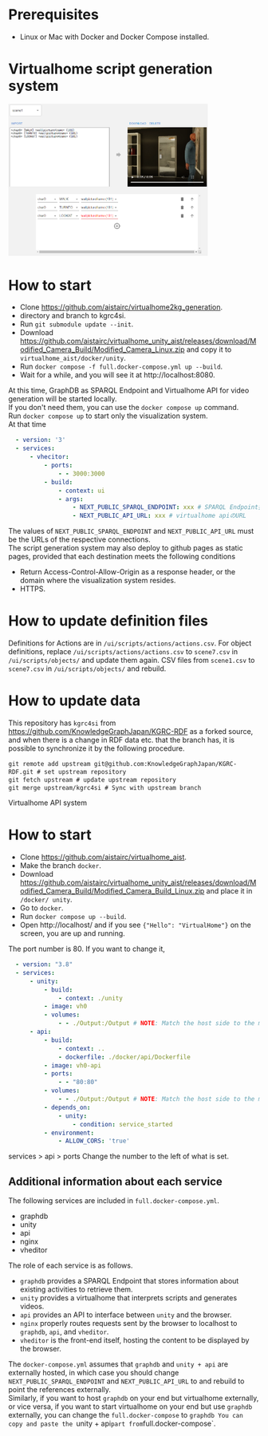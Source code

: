 # Prerequisites

- Linux or Mac with Docker and Docker Compose installed.

# Virtualhome script generation system
<img width="400" src="fig/Fig1.png">

# How to start

- Clone https://github.com/aistairc/virtualhome2kg_generation.
- directory and branch to kgrc4si.
- Run `git submodule update --init`.
- Download https://github.com/aistairc/virtualhome_unity_aist/releases/download/Modified_Camera_Build/Modified_Camera_Linux.zip and copy it to `virtualhome_aist/docker/unity`.
- Run `docker compose -f full.docker-compose.yml up --build`.
- Wait for a while, and you will see it at http://localhost:8080.

At this time, GraphDB as SPARQL Endpoint and Virtualhome API for video generation will be started locally.  
If you don't need them, you can use the `docker compose up` command.  
Run `docker compose up` to start only the visualization system.  
At that time

```docker-compose.yml
  - version: '3'
  - services:
      - vhecitor:
          - ports:
              - - 3000:3000
          - build:
              - context: ui
              - args:
                  - NEXT_PUBLIC_SPARQL_ENDPOINT: xxx # SPARQL Endpoint接続先URL
                  - NEXT_PUBLIC_API_URL: xxx # virtualhome apiのURL
```

The values of `NEXT_PUBLIC_SPARQL_ENDPOINT` and `NEXT_PUBLIC_API_URL` must be the URLs of the respective connections.  
The script generation system may also deploy to github pages as static pages, provided that each destination meets the following conditions

- Return Access-Control-Allow-Origin as a response header, or the domain where the visualization system resides.
- HTTPS.

# How to update definition files

Definitions for Actions are in `/ui/scripts/actions/actions.csv`.
For object definitions, replace `/ui/scripts/actions/actions.csv` to `scene7.csv` in `/ui/scripts/objects/` and update them again.
CSV files from `scene1.csv` to `scene7.csv` in `/ui/scripts/objects/` and rebuild.

# How to update data

This repository has `kgrc4si` from https://github.com/KnowledgeGraphJapan/KGRC-RDF as a forked source, and when there is a change in RDF data etc. that the branch has, it is possible to synchronize it by the following procedure.

```
git remote add upstream git@github.com:KnowledgeGraphJapan/KGRC-RDF.git # set upstream repository
git fetch upstream # update upstream repository
git merge upstream/kgrc4si # Sync with upstream branch
```

 Virtualhome API system

# How to start

- Clone https://github.com/aistairc/virtualhome_aist.
- Make the branch `docker`.
- Download https://github.com/aistairc/virtualhome_unity_aist/releases/download/Modified_Camera_Build/Modified_Camera_Build_Linux.zip and place it in `/docker/ unity`.
- Go to `docker`.
- Run `docker compose up --build`.
- Open http://localhost/ and if you see `{"Hello": "VirtualHome"}` on the screen, you are up and running.

The port number is 80. If you want to change it, 

```docker-compose.yml
  - version: "3.8"
  - services:
      - unity:
          - build:
              - context: ./unity
          - image: vh0
          - volumes:
              - - ./Output:/Output # NOTE: Match the host side to the machine you want to run on.
      - api:
          - build:
              - context: ..
              - dockerfile: ./docker/api/Dockerfile
          - image: vh0-api
          - ports:
              - - "80:80"
          - volumes:
              - - ./Output:/Output # NOTE: Match the host side to the machine you want to run on.
          - depends_on:
              - unity:
                  - condition: service_started
          - environment:
              - ALLOW_CORS: 'true'
```

services > api > ports Change the number to the left of what is set.

## Additional information about each service

The following services are included in `full.docker-compose.yml`.

- graphdb
- unity
- api
- nginx
- vheditor

The role of each service is as follows.

- `graphdb` provides a SPARQL Endpoint that stores information about existing activities to retrieve them.
- `unity` provides a virtualhome that interprets scripts and generates videos.
- `api` provides an API to interface between `unity` and the browser.
- `nginx` properly routes requests sent by the browser to localhost to `graphdb`, `api`, and `vheditor`.
- `vheditor` is the front-end itself, hosting the content to be displayed by the browser.

The `docker-compose.yml` assumes that `graphdb` and `unity + api` are externally hosted, in which case you should change `NEXT_PUBLIC_SPARQL_ENDPOINT` and `NEXT_PUBLIC_API_URL` to and rebuild to point the references externally.  
Similarly, if you want to host `graphdb` on your end but virtualhome externally, or vice versa, if you want to start virtualhome on your end but use `graphdb` externally, you can change the `full.docker-compose` to `graphdb You can copy and paste the `unity + api` part from `full.docker-compose`.
